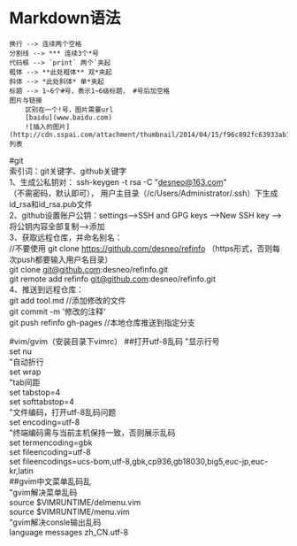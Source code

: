 # Markdown语法
	换行 --> 连续两个空格
	分割线 --> *** 连续3个*号
	代码框 --> `print` 两个`夹起
	粗体 --> **此处粗体** 双*夹起
	斜体 --> *此处斜体* 单*夹起
	标题 --> 1~6个#号，表示1~6级标题， #号后加空格
	图片与链接
		区别在一个!号，图片需要url  
		[baidu](www.baidu.com)  
		![插入的图片](http://cdn.sspai.com/attachment/thumbnail/2014/04/15/f96c892fc63933ab186235f7c910753b10f77_mw_800_wm_1_wmp_3.jpg)
	列表
  
#git  
    索引词：git关键字、github关键字  
    1、生成公私钥对： ssh-keygen -t rsa -C "desneo@163.com"  
    	（不需密码，默认即可）， 用户主目录（/c/Users/Administrator/.ssh）下生成id_rsa和id_rsa.pub文件  
    2、github设置账户公钥：settings-->SSH and GPG keys -->New SSH key --> 将公钥内容全部复制-->添加  
    3、获取远程仓库，并命名别名：  
    	//不要使用 git clone https://github.com/desneo/refinfo （https形式，否则每次push都要输入用户名目录）  
    	git clone git@github.com:desneo/refinfo.git  
    	git remote add refinfo git@github.com:desneo/refinfo.git  
    4、推送到远程仓库：  
    	git add tool.md	//添加修改的文件  
    	git commit -m '修改的注释'  	
    	git push refinfo gh-pages	//本地仓库推送到指定分支  


#vim/gvim（安装目录下vimrc）
    ##打开utf-8乱码
    "显示行号  
    set nu  
    "自动折行  
    set wrap  
    "tab间距  
    set tabstop=4  
    set softtabstop=4  
    "文件编码，打开utf-8乱码问题  
    set encoding=utf-8  
    "终端编码需与当前主机保持一致，否则展示乱码  
    set termencoding=gbk  
    set fileencoding=utf-8  
    set fileencodings=ucs-bom,utf-8,gbk,cp936,gb18030,big5,euc-jp,euc-kr,latin  
    ##gvim中文菜单乱码乱  
    "gvim解决菜单乱码   
    source $VIMRUNTIME/delmenu.vim  
    source $VIMRUNTIME/menu.vim  
    "gvim解决consle输出乱码  
    language messages zh_CN.utf-8 
